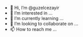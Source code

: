 - 👋 Hi, I’m @guzelcezayir
- 👀 I’m interested in ...
- 🌱 I’m currently learning ...
- 💞️ I’m looking to collaborate on ...
- 📫 How to reach me ...

<!---
guzelcezayir/guzelcezayir is a ✨ special ✨ repository because its `README.md` (this file) appears on your GitHub profile.
You can click the Preview link to take a look at your changes.
--->
